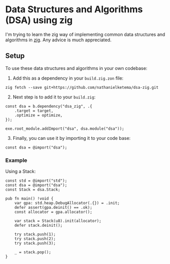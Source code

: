 # Data Structures and Algorithms (DSA) using zig

I'm trying to learn the zig way of implementing common data structures and
algorithms in [zig](https://github.com/ziglang/zig.git). Any advice is much 
appreciated.

## Setup

To use these data structures and algorithms in your own codebase:

1. Add this as a dependency in your `build.zig.zon` file:

```console
zig fetch --save git+https://github.com/nathanielketema/dsa-zig.git
```

2.  Next step is to add it to your `build.zig`:

```zig
const dsa = b.dependency("dsa_zig", .{
    .target = target,
    .optimize = optimize,
});

exe.root_module.addImport("dsa", dsa.module("dsa"));
```

3. Finally, you can use it by importing it to your code base:

```zig
const dsa = @import("dsa");
```

### Example

Using a Stack:

```zig
const std = @import("std");
const dsa = @import("dsa");
const Stack = dsa.Stack;

pub fn main() !void {
    var gpa: std.heap.DebugAllocator(.{}) = .init;
    defer assert(gpa.deinit() == .ok);
    const allocator = gpa.allocator();

    var stack = Stack(u8).init(allocator);
    defer stack.deinit();

    try stack.push(1);
    try stack.push(2);
    try stack.push(3);

    _ = stack.pop();
}
```
